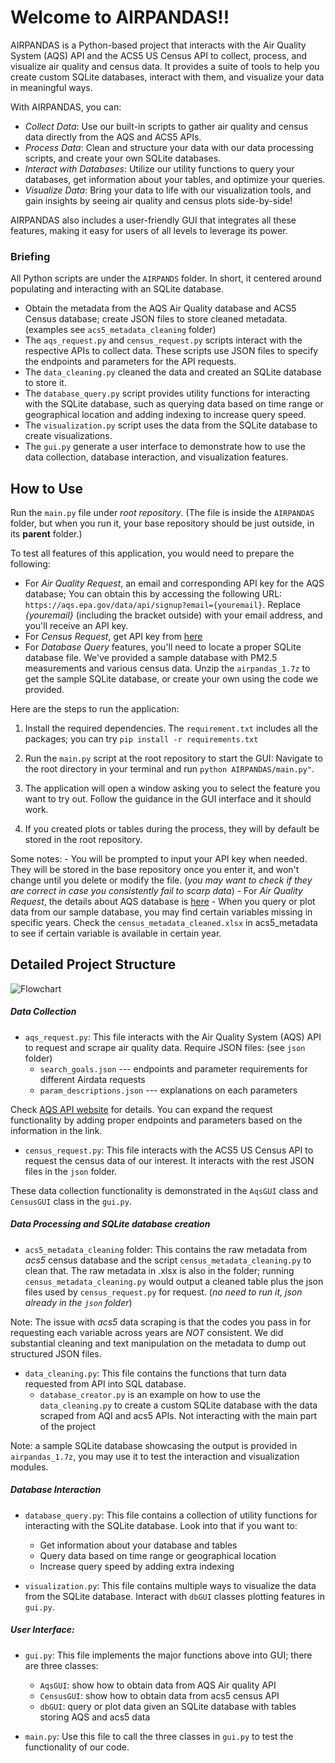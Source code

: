 
# Welcome to AIRPANDAS!!

AIRPANDAS is a Python-based project that interacts with the Air Quality System (AQS) API and the ACS5 US Census API to collect, process, and visualize air quality and census data. It provides a suite of tools to help you create custom SQLite databases, interact with them, and visualize your data in meaningful ways.

With AIRPANDAS, you can:

- *Collect Data*: Use our built-in scripts to gather air quality and census data directly from the AQS and ACS5 APIs.
- *Process Data*: Clean and structure your data with our data processing scripts, and create your own SQLite databases.
- *Interact with Databases*: Utilize our utility functions to query your databases, get information about your tables, and optimize your queries.
- *Visualize Data*: Bring your data to life with our visualization tools, and gain insights by seeing air quality and census plots side-by-side!

AIRPANDAS also includes a user-friendly GUI that integrates all these features, making it easy for users of all levels to leverage its power. 


### Briefing

All Python scripts are under the `AIRPANDS` folder. In short, it centered around populating and interacting with an SQLite database.
- Obtain the metadata from the AQS Air Quality database and ACS5 Census database; create JSON files to store cleaned metadata. (examples see `acs5_metadata_cleaning` folder)
- The `aqs_request.py` and `census_request.py` scripts interact with the respective APIs to collect data. These scripts use JSON files to specify the endpoints and parameters for the API requests. 
- The `data_cleaning.py` cleaned the data and created an SQLite database to store it.
- The `database_query.py` script provides utility functions for interacting with the SQLite database, such as querying data based on time range or geographical location and adding indexing to increase query speed.
- The `visualization.py` script uses the data from the SQLite database to create visualizations.
- The `gui.py` generate a user interface to demonstrate how to use the data collection, database interaction, and visualization features.

## How to Use

Run the `main.py` file under *root repository*. (The file is inside the `AIRPANDAS` folder, but when you run it, your base repository should be just outside, in its **parent** folder.)

To test all features of this application, you would need to prepare the following:

- For *Air Quality Request*, an email and corresponding API key for the AQS database; You can obtain this by accessing the following URL: `https://aqs.epa.gov/data/api/signup?email={youremail}`. Replace *{youremail}* (including the bracket outside) with your email address, and you'll receive an API key.
- For *Census Request*, get API key from [here](https://api.census.gov/data/key_signup.html)
- For *Database Query* features, you'll need to locate a proper SQLite database file. We've provided a sample database with PM2.5 measurements and various census data. Unzip the `airpandas_1.7z` to get the sample SQLite database, or create your own using the code we provided.

Here are the steps to run the application:

1. Install the required dependencies. The `requirement.txt` includes all the packages; you can try `pip install -r requirements.txt`

2. Run the `main.py` script at the root repository to start the GUI: Navigate to the root directory in your terminal and run `python AIRPANDAS/main.py"`.

3. The application will open a window asking you to select the feature you want to try out. Follow the guidance in the GUI interface and it should work. 

4. If you created plots or tables during the process, they will by default be stored in the root repository.
 
Some notes:
    - You will be prompted to input your API key when needed. They will be stored in the base repository once you enter it, and won't change until you delete or modify the file. (*you may want to check if they are correct in case you consistently fail to scarp data*) 
    - For *Air Quality Request*, the details about AQS database is [here](https://aqs.epa.gov/aqsweb/documents/data_api.html)
    - When you query or plot data from our sample database, you may find certain variables missing in specific years. Check the `census_metadata_cleaned.xlsx` in acs5_metadata to see if certain variable is available in certain year. 


## Detailed Project Structure

![Flowchart](https://github.com/mhowell0725/Air-Pandas/assets/115759986/793bff6d-b22f-485a-bf03-1b5f6801c537)

##### Data Collection

- `aqs_request.py`: This file interacts with the Air Quality System (AQS) API to request and scrape air quality data. Require JSON files: (see `json` folder)
    - `search_goals.json` --- endpoints and parameter requirements for different Airdata requests
    - `param_descriptions.json` --- explanations on each parameters

Check [AQS API website](https://aqs.epa.gov/aqsweb/documents/data_api.html) for details. You can expand the request functionality by adding proper endpoints and parameters based on the information in the link. 

- `census_request.py`: This file interacts with the ACS5 US Census API to request the census data of our interest. It interacts with the rest JSON files in the `json` folder. 

These data collection functionality is demonstrated in the `AqsGUI` class and `CensusGUI` class in the `gui.py`.

##### Data Processing and SQLite database creation

- `acs5_metadata_cleaning` folder: This contains the raw metadata from *acs5* census database and the script `census_metadata_cleaning.py` to clean that. The raw metadata in .xlsx is also in the folder; running `census_metadata_cleaning.py` would output a cleaned table plus the json files used by `census_request.py` for request. (*no need to run it, json already in the `json` folder*)

Note: The issue with *acs5* data scraping is that the codes you pass in for requesting each variable across years are *NOT* consistent. We did substantial cleaning and text manipulation on the metadata to dump out structured JSON files.

- `data_cleaning.py`: This file contains the functions that turn data requested from API into SQL database.
    - `database_creator.py` is an example on how to use the `data_cleaning.py` to create a custom SQLite database with the data scraped from AQI and acs5 APIs. Not interacting with the main part of the project

Note: a sample SQLite database showcasing the output is provided in `airpandas_1.7z`, you may use it to test the interaction and visualization modules.


##### Database Interaction 
- `database_query.py`: This file contains a collection of utility functions for interacting with the SQLite database. Look into that if you want to:
    - Get information about your database and tables
    - Query data based on time range or geographical location
    - Increase query speed by adding extra indexing

- `visualization.py`: This file contains multiple ways to visualize the data from the SQLite database. Interact with `dbGUI` classes plotting features in `gui.py`.

##### User Interface:

- `gui.py`: This file implements the major functions above into GUI; there are three classes:
    - `AqsGUI`: show how to obtain data from AQS Air quality API
    - `CensusGUI`: show how to obtain data from acs5 census API
    - `dbGUI`: query or plot data given an SQLite database with tables storing AQS and acs5 data

- `main.py`: Use this file to call the three classes in `gui.py` to test the functionality of our code.

